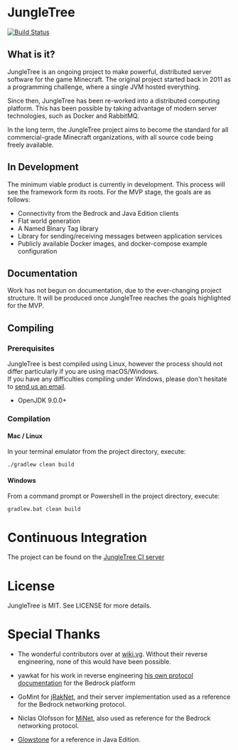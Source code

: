 # JungleTree
[![Build Status](https://ci.jungletree.org/job/JungleTree/job/JungleTree/job/master/badge/icon)](https://ci.jungletree.org/blue/organizations/jenkins/JungleTree%2FJungleTree/activity)

## What is it?

JungleTree is an ongoing project to make powerful, distributed server software for the game Minecraft.
The original project started back in 2011 as a programming challenge, where a single JVM hosted everything.

Since then, JungleTree has been re-worked into a distributed computing platform. This has been possible by taking
advantage of modern server technologies, such as Docker and RabbitMQ.

In the long term, the JungleTree project aims to become the standard for all commercial-grade Minecraft organizations, 
with all source code being freely available.

## In Development

The minimum viable product is currently in development. This process will see the framework form its roots. For the
MVP stage, the goals are as follows:

* Connectivity from the Bedrock and Java Edition clients
* Flat world generation
* A Named Binary Tag library
* Library for sending/receiving messages between application services
* Publicly available Docker images, and docker-compose example configuration

## Documentation

Work has not begun on documentation, due to the ever-changing project structure. It will be produced once JungleTree
reaches the goals highlighted for the MVP.

## Compiling

### Prerequisites

JungleTree is best compiled using Linux, however the process should not differ particularly if you are using macOS/Windows.  
If you have any difficulties compiling under Windows, please don't hesitate to [send us an email](mailto:spam@jungletree.org).

* OpenJDK 9.0.0+

### Compilation

#### Mac / Linux

In your terminal emulator from the project directory, execute:

```
./gradlew clean build
```

#### Windows

From a command prompt or Powershell in the project directory, execute:

```
gradlew.bat clean build
```

# Continuous Integration

The project can be found on the [JungleTree CI server](https://ci.jungletree.org/blue/organizations/jenkins/JungleTree%2FRainforest/activity)

# License

JungleTree is MIT. See LICENSE for more details.

# Special Thanks

* The wonderful contributors over at [wiki.vg](http://wiki.vg/Main_Page). Without their reverse engineering, none of this
would have been possible.

* yawkat for his work in reverse engineering [his own protocol documentation](https://confluence.yawk.at/display/PEPROTOCOL/) for the Bedrock platform

* GoMint for [jRakNet](https://github.com/JungleTree/jRakNet/blob/master/LICENSE.txt), and their server implementation
used as a reference for the Bedrock networking protocol.

* Niclas Olofsson for [MiNet](https://github.com/NiclasOlofsson/MiNET), also used as reference for the Bedrock
networking protocol.

* [Glowstone](https://github.com/GlowstoneMC/Glowstone) for a reference in Java Edition.
